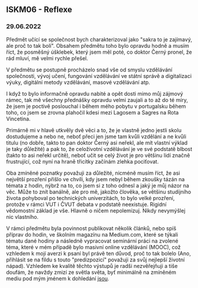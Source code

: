 ## ISKM06 - Reflexe
### 29.06.2022

Předmět učící se společnost bych charakterizoval jako "sakra to je zajímavý, ale proč to tak bolí". Obsahem předmětu toho bylo opravdu hodně a musím říct, že posměšný úšklebek, který jsem měl poté, co doktor Černý pronel, že rád mluví, mě velmi rychle přešel. 

V předmětu se postupně procházelo snad vše od smyslu vzdělávání společnosti, vývoj učení, fungování vzdělávání ve státní správě a digitalizaci výuky, digitální metody vzdělávání, masové vzdělávání atp. 

I když to bylo informačně opravdu nabité a opět dosti mimo můj zájmový rámec, tak mě všechny přednášky opravdu velmi zaujali a to až do té míry, že jsem je poctivě poslouchal i během mého pobytu v portugalsku během toho, co jsem se zrovna plahočil kdesi mezi Lagosem a Sagres na Rota Vincetina. 

Primárně mi v hlavě utkvěly dvě věci a to, že je vlastně jedno jestli skolu dostudujeme a nebo ne, neboť přeci jen jsme tam kvůli vzdělání a ne kvůli titulu (no dobře, takto to pan doktor Černý asi neřekl, ale mít vlastní výklad je taky důležité) a pak to, že celoživotní vzdělávání je ve své podstatě blbost (takto to asi neřekl určitě), neboť učit se celý život je pro většinu lidí značně frustrující, což nyní na hraně třicítky začínám zlehka pociťovat. 

Oba zmíněné poznatky považuji za důležité, nicméně musím říct, že asi největší prozření přišlo ve chvíli, kdy jsem nebyl během zkoušky tázán na témata z hodin, nýbrž na to, co jsem si z toho odnesl a jaký je můj názor na věc. Může to znít banálně, ale pro mě, jakožto člověka, se většinu studijního života pohyboval po technických univerzitách, to bylo velké prozření, protože v rámci VUT i ČVUT debata v podstatě neexistuje. Rigidní vědomostní základ je vše. Hlavně o ničem nepolemizuj. Nikdy nevymýšlej nic vlastního. 

V rámci předmětu byla povinnost publikovat několik článků, nebo spíš příprav do hodin, ve školním magazínu na Medium.com, které se týkali tématu dané hodiny a následně vypracovat seminární práci na zvolené téma, které v mém případě bylo masivní online vzdělávání (MOOC), což vzhledem k mojí averzi k psaní byl právě ten důvod, proč to tak bolelo (Ano, přihlásit se na fildu s touto "predizpozicí" považuji za svůj nejlepší životní nápad). Vzhledem ke kvalitě těchto výstupů je radši nezvěřejňuji a tiše doufám, že navždy zmizí ze světla světa, byť minimálně na zmíněném mediu pod mým jménem k dohledání [jsou](https://medium.com/@Broomex). 